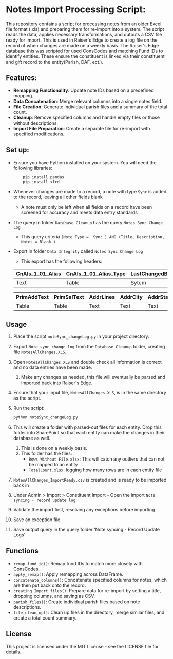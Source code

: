 # Notes Import Processing Script:

This repository contains a script for processing notes from an older Excel file format (.xls) and preparing them for re-import into a system. The script reads the data, applies necessary transformations, and outputs a CSV file ready for import. This is used in Raiser's Edge to create a log file on the record of when changes are made on a weekly basis. The Raiser's Edge database this was scripted for used ConsCodes and matching Fund IDs to identify entities. These ensure the constituent is linked via their constituent and gift record to the entity(Parish, DAF, ect.).

## Features:

- **Remapping Functionality**: Update note IDs based on a predefined mapping.
- **Data Concatenation**: Merge relevant columns into a single notes field.
- **File Creation**: Generate individual parish files and a summary of the total count.
- **Cleanup**: Remove specified columns and handle empty files or those without descriptions.
- **Import File Preparation**: Create a separate file for re-import with specified modifications.

## Set up:

* Ensure you have Python installed on your system. You will need the following libraries: 
  ```sh
      pip install pandas
      pip install xlrd
* Whenever changes are made to a record, a note with type `Sync` is added to the record, leaving all other fields blank
     * A note must only be left when all fields on a record have been screened for accuracy and meets data entry standards
* The query in folder `Database Cleanup` has the query `Notes Sync Change Log`
   * This query criteria `(Note Type =  Sync ) AND (Title, Description, Notes = Blank )`
* Export in folder `Data Integrity` called `Notes Sync Change Log`
   * This export has the following headers:

   | CnAls_1_01_Alias | CnAls_1_01_Alias_Type | LastChangedBy | DateLastChange | ConsID | IsInactive | Deceased | DeceasedDate | Gender | Titl1 | FirstName | MiddleName | LastName | Suffix | MrtlStat | MaidenName | Bday | SRConsID | SRInactive | SRDeceased |    SRDeceasedDate | SRGender | SRTitl1 | SRFirstName | SRMiddleName | SRLastName | SRSuffix | SRMrtlStat | SRMaidenName |
   | ----------------- | --------------------- | ------------- | -------------- | ------ | ---------- | -------- | ------------- | ------ | ----- | --------- | ---------- | -------- | ------ | -------- | ---------- | ---- | -------- | ---------- | ---------- | -------------- | -------- | ------- | ----------- | ------------ | ---------- | -------- | ----------- | ------------- |
   | Text              | Table                 | Sytem         | Date           | Text   | TF         | TF       | Date          | Table  | Table | Text      | Text       | Text     | Table  | Table    | Text       | Date | Text     | TF         | TF         | Date             | Table    | Table   | Text        | Text         | Table      | Table    | Text       | Text         |

   | PrimAddText | PrimSalText | AddrLines | AddrCity | AddrState | AddrZIP | CnNote_1_01_Type | CnNote_1_01_Title | CnNote_1_01_Description | CnNote_1_01_Import_ID | ConsCode_Long | ConsCode_Short | ConsCode_StartDate | ConsCode_EndDate | ConsCode_Long_1 |    ConsCode_Short_1 | ConsCode_StartDate_1 | ConsCode_EndDate_1 | ConsCode_Long_2 | ConsCode_Short_2 | ConsCode_StartDate_2 | ConsCode_EndDate_2 | LastFundIDDesc | LastFundID |
   | --------- | ----------- | --------- | -------- | --------- | -------- | ----------------- | ----------------- | ----------------------- | --------------------- | ------------- | -------------- | ------------------ | ---------------- | -------------- | ---------------- | ------------------- | ----------------- | -------------- | ---------------- | ------------------- | ----------------- | --------------- | --------- |
   | Table     | Table       | Text      | Text     | Text      | Table    | Text              | Table             | Text                    | Text                  | System        | Table          | Table              | Date             | Date           | Table            | Table               | Date              | Date            | Table             | Table                | Date                   | Table             | Text      |




## Usage

1. Place the script `noteSync_changeLog.py` in your project directory.
2. Export `Note sync change log` from the `Database Cleanup` folder, creating file `NotesAllChanges.XLS`.
3. Open `NotesAllChanges.XLS` and double check all information is correct and no data entries have been made.
   1. Make any changes as needed, this file will eventually be parsed and imported back into Raiser's Edge.
5. Ensure that your input file, `NotesAllChanges.XLS`, is in the same directory as the script.
6. Run the script:
   ```sh
   python noteSync_changeLog.py
7. This will create a folder with parsed-out files for each entity. Drop this folder into SharePoint so that each entity can make the changes in their database as well.
   1. This is done on a weekly basis.
   2. This folder has the files:
      * `Rows Without File.xlsx`: This will catch any outliers that can not be mapped to an entity
      * `TotalCount.xlsx`: logging how many rows are in each entity file
      
8. `NotesAllChanges_ImportReady.csv` is created and is ready to be imported back in
9.  Under Admin > Import > Constituent Import  - Open the import `Note syncing - record update log`
   1. Validate the import first, resolving any exceptions before importing
   2. Save an exception file
   3. Save output query in the query folder 'Note syncing - Record Update Logs'
   

## Functions

- `remap_fund_id()`: Remap fund IDs to match more closely with ConsCodes.
- `apply_remap()`: Apply remapping across DataFrame.
- `concatenate_columns()`: Concatenate specified columns for notes, which are then put back onto the record.
- `creating_Import_files()`: Prepare data for re-import by setting a title, dropping columns, and saving as CSV.
- `parish_files()`: Create individual parish files based on note descriptions.
- `file_clean_up()`: Clean up files in the directory, merge similar files, and create a total count summary.

## License

This project is licensed under the MIT License - see the LICENSE file for details.
